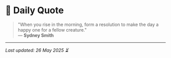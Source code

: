 # 📜 Daily Quote

> "When you rise in the morning, form a resolution to make the day a happy one for a fellow creature."  
> — **Sydney Smith**

---

_Last updated: 26 May 2025 ⏳_
